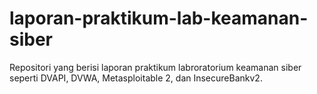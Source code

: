 # laporan-praktikum-lab-keamanan-siber
Repositori yang berisi laporan praktikum labroratorium keamanan siber seperti DVAPI, DVWA, Metasploitable 2, dan InsecureBankv2.
